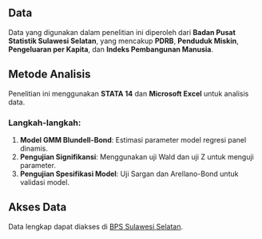 
## Data
Data yang digunakan dalam penelitian ini diperoleh dari **Badan Pusat Statistik Sulawesi Selatan**, yang mencakup **PDRB**, **Penduduk Miskin**, **Pengeluaran per Kapita**, dan **Indeks Pembangunan Manusia**.

## Metode Analisis
Penelitian ini menggunakan **STATA 14** dan **Microsoft Excel** untuk analisis data.

### Langkah-langkah:
1. **Model GMM Blundell-Bond**: Estimasi parameter model regresi panel dinamis.
2. **Pengujian Signifikansi**: Menggunakan uji Wald dan uji Z untuk menguji parameter.
3. **Pengujian Spesifikasi Model**: Uji Sargan dan Arellano-Bond untuk validasi model.

## Akses Data
Data lengkap dapat diakses di [BPS Sulawesi Selatan](https://sulsel.bps.go.id).
